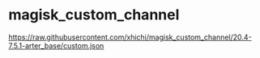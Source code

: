 # magisk_custom_channel
https://raw.githubusercontent.com/xhichi/magisk_custom_channel/20.4-7.5.1-arter_base/custom.json
